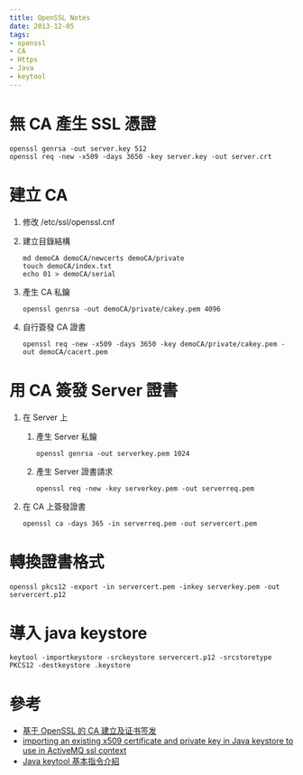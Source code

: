 ```yaml
---
title: OpenSSL Notes
date: 2013-12-05
tags:
- openssl
- CA
- Https
- Java
- keytool
---
```


# 無 CA 產生 SSL 憑證
```
openssl genrsa -out server.key 512
openssl req -new -x509 -days 3650 -key server.key -out server.crt
```

# 建立 CA
1. 修改 /etc/ssl/openssl.cnf

2. 建立目錄結構

	```
	md demoCA demoCA/newcerts demoCA/private
	touch demoCA/index.txt
	echo 01 > demoCA/serial
	```

3. 產生 CA 私鑰

	```
	openssl genrsa -out demoCA/private/cakey.pem 4096
	```

4. 自行簽發 CA 證書

	```
	openssl req -new -x509 -days 3650 -key demoCA/private/cakey.pem -out demoCA/cacert.pem
	```

# 用 CA 簽發 Server 證書
1. 在 Server 上
	1. 產生 Server 私鑰
	
		```
		openssl genrsa -out serverkey.pem 1024
		```

	2. 產生 Server 證書請求

		```
		openssl req -new -key serverkey.pem -out serverreq.pem
		```

2. 在 CA 上簽發證書

	```
	openssl ca -days 365 -in serverreq.pem -out servercert.pem
	```

# 轉換證書格式

```
openssl pkcs12 -export -in servercert.pem -inkey serverkey.pem -out servercert.p12
```

# 導入 java keystore

```
keytool -importkeystore -srckeystore servercert.p12 -srcstoretype PKCS12 -destkeystore .keystore
```

# 參考
* [基于 OpenSSL 的 CA 建立及证书签发](http://rhythm-zju.blog.163.com/blog/static/310042008015115718637/)
* [importing an existing x509 certificate and private key in Java keystore to use in ActiveMQ ssl context](http://stackoverflow.com/questions/906402/importing-an-existing-x509-certificate-and-private-key-in-java-keystore-to-use-i)
* [Java keytool 基本指令介紹](http://cooking-java.blogspot.tw/2010/01/java-keytool.html)
